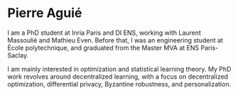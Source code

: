 # Pierre Aguié

I am a PhD student at Inria Paris and DI ENS, working with Laurent Massoulié and Mathieu Even. Before that, I was an engineering student at École polytechnique, and graduated from the Master MVA at ENS Paris-Saclay.

I am mainly interested in optimization and statistical learning theory. My PhD work revolves around decentralized learning, with a focus on decentralized optimization, differential privacy, Byzantine robustness, and personalization.